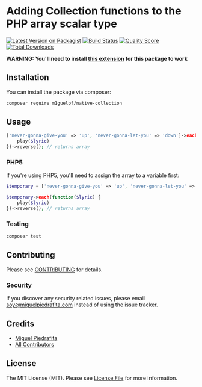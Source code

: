 # Adding Collection functions to the PHP array scalar type

[![Latest Version on Packagist](https://img.shields.io/packagist/v/m1guelpf/native-collection.svg?style=flat-square)](https://packagist.org/packages/m1guelpf/native-collection)
[![Build Status](https://img.shields.io/travis/m1guelpf/native-collection/master.svg?style=flat-square)](https://travis-ci.org/m1guelpf/native-collection)
[![Quality Score](https://img.shields.io/scrutinizer/g/m1guelpf/native-collection.svg?style=flat-square)](https://scrutinizer-ci.com/g/m1guelpf/native-collection)
[![Total Downloads](https://img.shields.io/packagist/dt/m1guelpf/native-collection.svg?style=flat-square)](https://packagist.org/packages/m1guelpf/native-collection)

**WARNING: You'll need to install [this extension](https://github.com/nikic/scalar_objects) for this package to work**

## Installation

You can install the package via composer:

```bash
composer require m1guelpf/native-collection
```

## Usage

``` php
['never-gonna-give-you' => 'up', 'never-gonna-let-you' => 'down']->each(function($lyric) {
    play($lyric)
})->reverse(); // returns array
```

### PHP5
If you're using PHP5, you'll need to assign the array to a variable first:

``` php
$temporary = ['never-gonna-give-you' => 'up', 'never-gonna-let-you' => 'down']

$temporary->each(function($lyric) {
    play($lyric)
})->reverse(); // returns array
```

### Testing

``` bash
composer test
```

## Contributing

Please see [CONTRIBUTING](CONTRIBUTING.md) for details.

### Security

If you discover any security related issues, please email soy@miguelpiedrafita.com instead of using the issue tracker.

## Credits

- [Miguel Piedrafita](https://github.com/m1guelpf)
- [All Contributors](../../contributors)

## License

The MIT License (MIT). Please see [License File](LICENSE.md) for more information.
